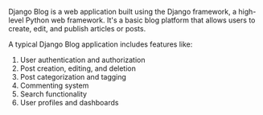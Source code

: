 Django Blog is a web application built using the Django framework, a high-level Python web framework. It's a basic blog platform that allows users to create, edit, and publish articles or posts.

A typical Django Blog application includes features like:

1. User authentication and authorization
2. Post creation, editing, and deletion
3. Post categorization and tagging
4. Commenting system
5. Search functionality
6. User profiles and dashboards
